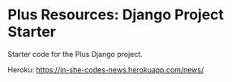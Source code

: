 # Plus Resources: Django Project Starter

Starter code for the Plus Django project.

Heroku: https://jn-she-codes-news.herokuapp.com/news/
